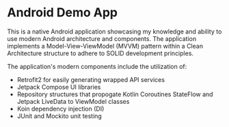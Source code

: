# Android Demo App

This is a native Android application showcasing my knowledge and ability to use modern
Android architecture and components. The application implements a Model-View-ViewModel (MVVM) pattern within a Clean Architecture structure to adhere to SOLID development principles.

The application's modern components include the utilization of: 
- Retrofit2 for easily generating wrapped API services
- Jetpack Compose UI libraries
- Repository structures that propogate Kotlin Coroutines StateFlow and Jetpack LiveData to ViewModel classes
- Koin dependency injection (DI)
- JUnit and Mockito unit testing
